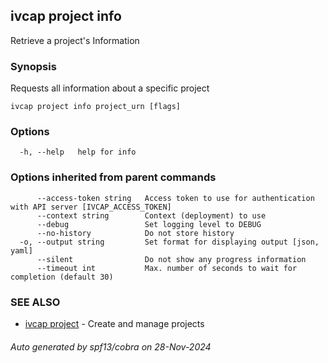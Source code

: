 ## ivcap project info

Retrieve a project's Information

### Synopsis

Requests all information about a specific project

```
ivcap project info project_urn [flags]
```

### Options

```
  -h, --help   help for info
```

### Options inherited from parent commands

```
      --access-token string   Access token to use for authentication with API server [IVCAP_ACCESS_TOKEN]
      --context string        Context (deployment) to use
      --debug                 Set logging level to DEBUG
      --no-history            Do not store history
  -o, --output string         Set format for displaying output [json, yaml]
      --silent                Do not show any progress information
      --timeout int           Max. number of seconds to wait for completion (default 30)
```

### SEE ALSO

* [ivcap project](ivcap_project.md)	 - Create and manage projects 

###### Auto generated by spf13/cobra on 28-Nov-2024
